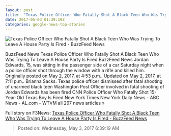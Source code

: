 ```yaml
---
layout: post
title:  "Texas Police Officer Who Fatally Shot A Black Teen Who Was Trying To Leave A House Party Is Fired - BuzzFeed News"
date: 2017-05-03 01:39:19Z
categories: google-news-top-stories
---
```


![Texas Police Officer Who Fatally Shot A Black Teen Who Was Trying To Leave A House Party Is Fired - BuzzFeed News](https://img.buzzfeed.com/buzzfeed-static/static/2017-05/2/22/campaign_images/buzzfeed-prod-fastlane-01/texas-police-have-fired-the-officer-who-shot-and--2-29549-1493779131-0_dblbig.jpg)

BuzzFeed News Texas Police Officer Who Fatally Shot A Black Teen Who Was Trying To Leave A House Party Is Fired BuzzFeed News Jordan Edwards, 15, was sitting in the passenger side of a car Saturday night when a police officer shot through the window with a rifle and killed him. Originally posted on May 2, 2017, at 4:53 p.m.. Updated on May 2, 2017, at 7:11 p.m.. Brianna Sacks. Texas police officer dismissed after fatal shooting of unarmed black teen Washington Post Officer involved in fatal shooting of Jordan Edwards has been fired CNN Police Officer Who Fatally Shot 15-Year-Old Texas Boy Is Fired New York Times New York Daily News - ABC News - AL.com - WTVM all 297 news articles »


Full story on F3News: [Texas Police Officer Who Fatally Shot A Black Teen Who Was Trying To Leave A House Party Is Fired - BuzzFeed News](http://www.f3nws.com/n/UtscCG)

> Posted on: Wednesday, May 3, 2017 6:39:19 AM

